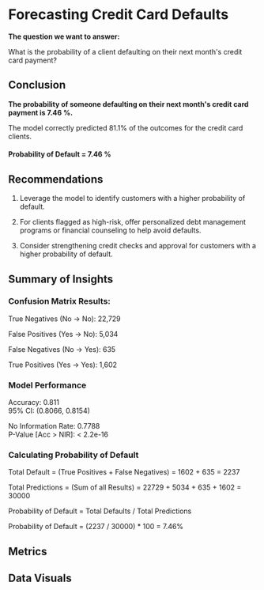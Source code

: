 # Forecasting Credit Card Defaults
**The question we want to answer:** 

What is the probability of a client defaulting on their next month's credit card payment?

## Conclusion 
**The probability of someone defaulting on their next month's credit card payment is 7.46 %.**

The model correctly predicted 81.1% of the outcomes for the credit card clients.

#### Probability of Default = 7.46 %

## Recommendations
1. Leverage the model to identify customers with a higher probability of default.

2. For clients flagged as high-risk, offer personalized debt management programs or financial counseling to help avoid defaults.

3. Consider strengthening credit checks and approval for customers with a higher probability of default.

## Summary of Insights
### Confusion Matrix Results:
True Negatives (No → No): 22,729

False Positives (Yes → No): 5,034

False Negatives (No → Yes): 635

True Positives (Yes → Yes): 1,602

### Model Performance 
Accuracy: 0.811           
95% CI: (0.8066, 0.8154) 

No Information Rate: 0.7788          
P-Value [Acc > NIR]: < 2.2e-16 

### Calculating Probability of Default
Total Default = (True Positives + False Negatives) = 1602 + 635 = 2237

Total Predictions = (Sum of all Results) = 22729 + 5034 + 635 + 1602 = 30000

Probability of Default = Total Defaults / Total Predictions

Probability of Default = (2237 / 30000) * 100 = 7.46%

## Metrics


## Data Visuals 

